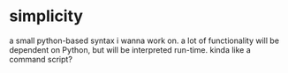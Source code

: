 # simplicity
a small python-based syntax i wanna work on. a lot of functionality will be dependent on Python, but will be interpreted run-time. kinda like a command script?
